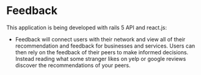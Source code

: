 # Feedback

This application is being developed with rails 5 API and react.js:
* Feedback will connect users with their network and view all of their recommendation and feedback for businesses and services. Users can then rely on the feedback of their peers to make informed decisions. Instead reading what some stranger likes on yelp or google reviews discover the recommendations of your peers.
